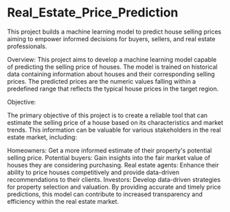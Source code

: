 # Real_Estate_Price_Prediction
This project builds a machine learning model to predict house selling prices aiming to empower informed decisions for buyers, sellers, and real estate professionals.

Overview:
This project aims to develop a machine learning model capable of predicting the selling price of houses. The model is trained on historical data containing information about houses and their corresponding selling prices. The predicted prices are the numeric values falling within a predefined range that reflects the typical house prices in the target region.

Objective:

The primary objective of this project is to create a reliable tool that can estimate the selling price of a house based on its characteristics and market trends. This information can be valuable for various stakeholders in the real estate market, including:

Homeowners: Get a more informed estimate of their property's potential selling price.
Potential buyers: Gain insights into the fair market value of houses they are considering purchasing.
Real estate agents: Enhance their ability to price houses competitively and provide data-driven recommendations to their clients.
Investors: Develop data-driven strategies for property selection and valuation.
By providing accurate and timely price predictions, this model can contribute to increased transparency and efficiency within the real estate market.
